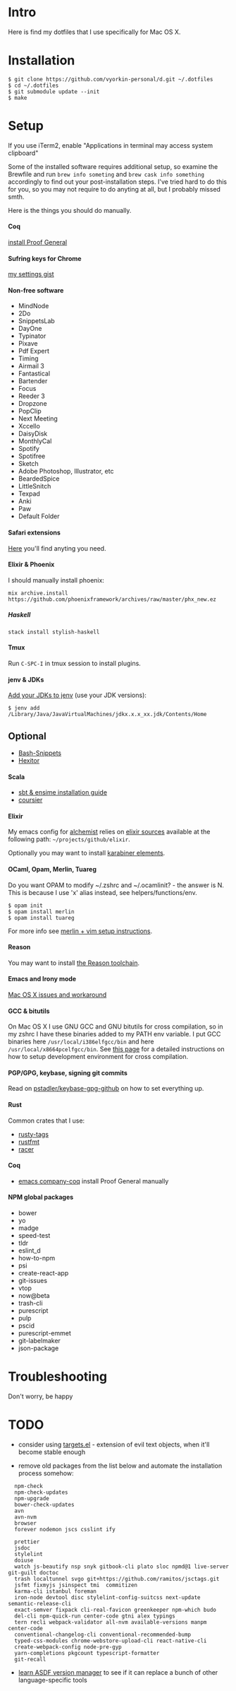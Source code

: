 # Intro

Here is find my dotfiles that I use specifically for Mac OS X.

# Installation

```
$ git clone https://github.com/vyorkin-personal/d.git ~/.dotfiles
$ cd ~/.dotfiles
$ git submodule update --init
$ make
```

# Setup

If you use iTerm2, enable "Applications in terminal may access system
clipboard"

Some of the installed software requires additional setup, so examine the Brewfile and run `brew info someting` and `brew cask info something` accordingly to find out your post-installation steps.
I've tried hard to do this for you, so you may not require to do anyting at all, but I probably missed smth.

Here is the things you should do manually.

#### Coq

[install Proof General](https://github.com/ProofGeneral/PG)

#### Sufring keys for Chrome

[my settings gist](https://gist.github.com/vyorkin/c5d9cfa63da9811ed0062c5f1440f754)

#### Non-free software

* MindNode
* 2Do
* SnippetsLab
* DayOne
* Typinator
* Pixave
* Pdf Expert
* Timing
* Airmail 3
* Fantastical
* Bartender
* Focus
* Reeder 3
* Dropzone
* PopClip
* Next Meeting
* Xccello
* DaisyDisk
* MonthlyCal
* Spotify
* Spotifree
* Sketch
* Adobe Photoshop, Illustrator, etc
* BeardedSpice
* LittleSnitch
* Texpad
* Anki
* Paw
* Default Folder

#### Safari extensions

[Here](https://github.com/learn-anything/safari-extensions) you'll find anyting you need.

#### Elixir & Phoenix

I should manually install phoenix:
```
mix archive.install https://github.com/phoenixframework/archives/raw/master/phx_new.ez
```

##### Haskell

```
stack install stylish-haskell
```

#### Tmux

Run `C-SPC-I` in tmux session to install plugins.

#### jenv & JDKs

[Add your JDKs to jenv](http://davidcai.github.io/blog/posts/install-multiple-jdk-on-mac/) (use your JDK versions):

```
$ jenv add /Library/Java/JavaVirtualMachines/jdkx.x.x_xx.jdk/Contents/Home
```

## Optional

* [Bash-Snippets](https://github.com/alexanderepstein/Bash-Snippets.git)
* [Hexitor](https://github.com/briansteffens/hexitor)

#### Scala

* [sbt & ensime installation guide](http://ensime.org/build_tools/sbt/)
* [coursier](https://github.com/coursier/coursier#quick-start)

#### Elixir

My emacs config for [alchemist](https://github.com/tonini/alchemist.el) relies on
[elixir sources](https://github.com/elixir-lang/elixir.git) available at the following path: `~/projects/github/elixir`.

Optionally you may want to install [karabiner elements](https://github.com/tekezo/Karabiner-Elements).

#### OCaml, Opam, Merlin, Tuareg

Do you want OPAM to modify ~/.zshrc and ~/.ocamlinit? - the answer is N.
This is because I use 'x' alias instead, see helpers/functions/env.

```
$ opam init
$ opam install merlin
$ opam install tuareg
```

For more info see [merlin + vim setup instructions](https://github.com/ocaml/merlin/wiki/vim-from-scratch).

#### Reason

You may want to install [the Reason toolchain](https://github.com/reasonml/reason-cli).

#### Emacs and Irony mode

[Mac OS X issues and workaround](https://github.com/Sarcasm/irony-mode/wiki/Mac-OS-X-issues-and-workaround)

#### GCC & bitutils

On Mac OS X I use GNU GCC and GNU bitutils for cross compilation,
so in my zshrc I have these binaries added to my PATH env variable.
I put GCC binaries here `/usr/local/i386elfgcc/bin` and here `/usr/local/x8664pcelfgcc/bin`.
See [this page](https://github.com/cfenollosa/os-tutorial/tree/master/11-kernel-crosscompiler)
for a detailed instructions on how to setup development environment for cross compilation.

#### PGP/GPG, keybase, signing git commits

Read on [pstadler/keybase-gpg-github](https://github.com/pstadler/keybase-gpg-github) on how to set everything up.

#### Rust

Common crates that I use:

* [rusty-tags](https://github.com/dan-t/rusty-tags)
* [rustfmt](https://github.com/rust-lang-nursery/rustfmt)
* [racer](https://github.com/phildawes/racer)

#### Coq

* [emacs company-coq](https://github.com/cpitclaudel/company-coq#proof-general) install Proof General manually

#### NPM global packages

* bower
* yo
* madge
* speed-test
* tldr
* eslint_d
* how-to-npm
* psi
* create-react-app
* git-issues
* vtop
* now@beta
* trash-cli
* purescript
* pulp
* pscid
* purescript-emmet
* git-labelmaker
* json-package

# Troubleshooting

Don't worry, be happy

# TODO

* consider using [targets.el](https://github.com/noctuid/targets.el) - extension of evil text objects, when it'll become stable enough

* remove old packages from the list below and automate the installation process somehow:
```
  npm-check
  npm-check-updates
  npm-upgrade
  bower-check-updates
  avn
  avn-nvm
  browser
  forever nodemon jscs csslint ify
```

```
  prettier
  jsdoc
  stylelint
  doiuse
  watch js-beautify nsp snyk gitbook-cli plato sloc npmd@1 live-server git-guilt doctoc
  trash localtunnel svgo git+https://github.com/ramitos/jsctags.git
  jsfmt fixmyjs jsinspect tmi  commitizen
  karma-cli istanbul foreman
  iron-node devtool disc stylelint-config-suitcss next-update semantic-release-cli
  exact-semver fixpack cli-real-favicon greenkeeper npm-which budo
  del-cli npm-quick-run center-code gtni alex typings
  tern recli webpack-validator all-nvm available-versions manpm center-code
  conventional-changelog-cli conventional-recommended-bump
  typed-css-modules chrome-webstore-upload-cli react-native-cli
  create-webpack-config node-pre-gyp
  yarn-completions pkgcount typescript-formatter
  git-recall
```

* [learn ASDF version manager](https://github.com/asdf-vm/asdf) to see if it can
  replace a bunch of other language-specific tools
